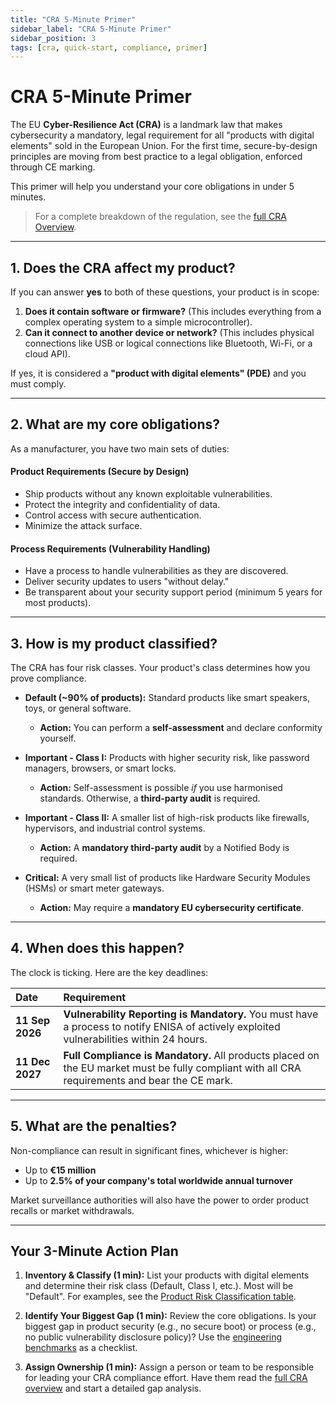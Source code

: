 ```yaml
---
title: "CRA 5-Minute Primer"
sidebar_label: "CRA 5-Minute Primer"
sidebar_position: 3
tags: [cra, quick-start, compliance, primer]
---
```

# CRA 5-Minute Primer

The EU **Cyber-Resilience Act (CRA)** is a landmark law that makes cybersecurity a mandatory, legal requirement for all "products with digital elements" sold in the European Union. For the first time, secure-by-design principles are moving from best practice to a legal obligation, enforced through CE marking.

This primer will help you understand your core obligations in under 5 minutes.

> For a complete breakdown of the regulation, see the [full CRA Overview](../standards/cra-overview.md).

---

## 1. Does the CRA affect my product?

If you can answer **yes** to both of these questions, your product is in scope:

1.  **Does it contain software or firmware?** (This includes everything from a complex operating system to a simple microcontroller).
2.  **Can it connect to another device or network?** (This includes physical connections like USB or logical connections like Bluetooth, Wi-Fi, or a cloud API).

If yes, it is considered a **"product with digital elements" (PDE)** and you must comply.

---

## 2. What are my core obligations?

As a manufacturer, you have two main sets of duties:

#### Product Requirements (Secure by Design)
-   Ship products without any known exploitable vulnerabilities.
-   Protect the integrity and confidentiality of data.
-   Control access with secure authentication.
-   Minimize the attack surface.

#### Process Requirements (Vulnerability Handling)
-   Have a process to handle vulnerabilities as they are discovered.
-   Deliver security updates to users "without delay."
-   Be transparent about your security support period (minimum 5 years for most products).

---

## 3. How is my product classified?

The CRA has four risk classes. Your product's class determines how you prove compliance.

-   **Default (~90% of products):** Standard products like smart speakers, toys, or general software.
    -   **Action:** You can perform a **self-assessment** and declare conformity yourself.

-   **Important - Class I:** Products with higher security risk, like password managers, browsers, or smart locks.
    -   **Action:** Self-assessment is possible *if* you use harmonised standards. Otherwise, a **third-party audit** is required.

-   **Important - Class II:** A smaller list of high-risk products like firewalls, hypervisors, and industrial control systems.
    -   **Action:** A **mandatory third-party audit** by a Notified Body is required.

-   **Critical:** A very small list of products like Hardware Security Modules (HSMs) or smart meter gateways.
    -   **Action:** May require a **mandatory EU cybersecurity certificate**. 

---

## 4. When does this happen?

The clock is ticking. Here are the key deadlines:

| Date | Requirement |
| :--- | :--- |
| **11 Sep 2026** | **Vulnerability Reporting is Mandatory.** You must have a process to notify ENISA of actively exploited vulnerabilities within 24 hours. |
| **11 Dec 2027** | **Full Compliance is Mandatory.** All products placed on the EU market must be fully compliant with all CRA requirements and bear the CE mark. |

---

## 5. What are the penalties?

Non-compliance can result in significant fines, whichever is higher:
-   Up to **€15 million**
-   Up to **2.5% of your company's total worldwide annual turnover**

Market surveillance authorities will also have the power to order product recalls or market withdrawals.

---

## Your 3-Minute Action Plan

1.  **Inventory & Classify (1 min):** List your products with digital elements and determine their risk class (Default, Class I, etc.). Most will be "Default". For examples, see the [Product Risk Classification table](../standards/cra-overview.md#product-risk-classes).

2.  **Identify Your Biggest Gap (1 min):** Review the core obligations. Is your biggest gap in product security (e.g., no secure boot) or process (e.g., no public vulnerability disclosure policy)? Use the [engineering benchmarks](../standards/cra-overview.md#annex-i-benchmarks) as a checklist.

3.  **Assign Ownership (1 min):** Assign a person or team to be responsible for leading your CRA compliance effort. Have them read the [full CRA overview](../standards/cra-overview.md) and start a detailed gap analysis.

<!-- Citations -->
[cra_annexI]: https://eur-lex.europa.eu/legal-content/EN/TXT/?uri=CELEX:02024R2847-20241120#anx_I "CRA Annex I – Essential cybersecurity requirements"